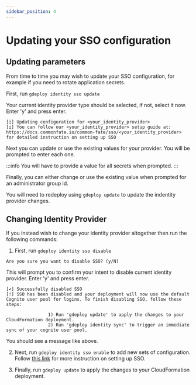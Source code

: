 ```yaml
---
sidebar_position: 4
---
```


# Updating your SSO configuration

## Updating parameters

From time to time you may wish to update your SSO configuration, for example if you need to rotate application secrets.

First, run `gdeploy identity sso update`

Your current identity provider type should be selected, if not, select it now.
Enter 'y' and press enter.

```
[i] Updating configuration for <your_identity_provider>
[i] You can follow our <your_identity_provider> setup guide at: https://docs.commonfate.io/common-fate/sso/<your_identity_provider> for detailed instruction on setting up SSO
```

Next you can update or use the existing values for your provider. You will be prompted to enter each one.

:::info
You will have to provide a value for all secrets when prompted.
:::

Finally, you can either change or use the existing value when prompted for an administrator group id.

You will need to redeploy using `gdeploy update` to update the indentity provider changes.

## Changing Identity Provider 

If you instead wish to change your identity provider altogether then run the following commands:

1. First, run `gdeploy identity sso disable`

```
Are you sure you want to disable SSO? (y/N) 
```

This will prompt you to confirm your intent to disable current identity provider. Enter 'y' and press enter.

```
[✔] Successfully disabled SSO
[!] SSO has been disabled and your deployment will now use the default Cognito user pool for logins. To finish disabling SSO, follow these steps:

                1) Run 'gdeploy update' to apply the changes to your CloudFormation deployment.
                2) Run 'gdeploy identity sync' to trigger an immediate sync of your cognito user pool.
```

You should see a message like above. 

2. Next, run `gdeploy identity sso enable` to add new sets of configuration. Follow [this link](/common-fate/sso/sso-setup/#setting-up-sso) for more instruction on setting up SSO. 

3. Finally, run `gdeploy update` to apply the changes to your CloudFormation deployment. 